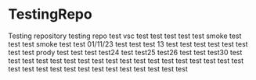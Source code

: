# TestingRepo
Testing repository
testing repo
test
vsc test
test
test
test test
smoke test
test
test smoke test
test 01/11/23
test
test 
test 13
test
test
test
test
test
test
test
test prody
test
test
test
test24
test
test25
test26
test
test
test30
test
test
test
test
test
test
test
test
test
test
test
test
test
test
test
test
test
test
test
test
test
test
test
test
test
test
test
test
test
test
test